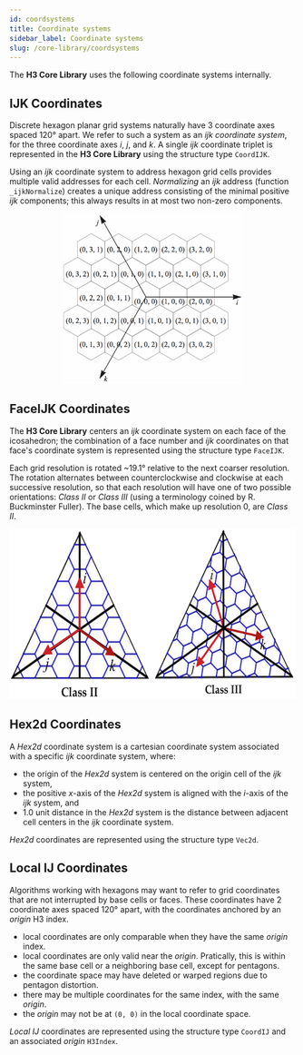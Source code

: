 ```yaml
---
id: coordsystems
title: Coordinate systems
sidebar_label: Coordinate systems
slug: /core-library/coordsystems
---
```


The **H3 Core Library** uses the following coordinate systems internally.

IJK Coordinates
---

Discrete hexagon planar grid systems naturally have 3 coordinate axes spaced 120&deg; apart. We refer to such a system as an *ijk coordinate system*, for the three coordinate axes *i*, *j*, and *k*. A single *ijk* coordinate triplet is represented in the **H3 Core Library** using the structure type `CoordIJK`.

Using an *ijk* coordinate system to address hexagon grid cells provides multiple valid addresses for each cell. *Normalizing* an *ijk* address (function `_ijkNormalize`) creates a unique address consisting of the minimal positive *ijk* components; this always results in at most two non-zero components.

<div align="center">
  <img height="300" src="/images/ijkp.png" />
</div>

FaceIJK Coordinates
---

The **H3 Core Library** centers an *ijk* coordinate system on each face of the icosahedron; the combination of a face number and *ijk* coordinates on that face's coordinate system is represented using the structure type `FaceIJK`.

Each grid resolution is rotated ~19.1&deg; relative to the next coarser resolution. The rotation alternates between counterclockwise and clockwise at each successive resolution, so that each resolution will have one of two possible orientations: *Class II* or *Class III* (using a terminology coined by R. Buckminster Fuller). The base cells, which make up resolution 0, are *Class II*.

<div align="center">
  <img height="300" src="/images/classII.III.png" />
</div>

Hex2d Coordinates
---

A *Hex2d* coordinate system is a cartesian coordinate system associated with a specific *ijk* coordinate system, where:

* the origin of the *Hex2d* system is centered on the origin cell of the *ijk* system, 
* the positive *x*-axis of the *Hex2d* system is aligned with the *i*-axis of the *ijk* system, and
* 1.0 unit distance in the *Hex2d* system is the distance between adjacent cell centers in the *ijk* coordinate system.

*Hex2d* coordinates are represented using the structure type `Vec2d`.

Local IJ Coordinates
---

Algorithms working with hexagons may want to refer to grid coordinates that are not interrupted by base cells or faces. These coordinates have 2 coordinate axes spaced 120&deg; apart, with the coordinates anchored by an *origin* H3 index.

* local coordinates are only comparable when they have the same *origin* index.
* local coordinates are only valid near the *origin*. Pratically, this is within the same base cell or a neighboring base cell, except for pentagons.
* the coordinate space may have deleted or warped regions due to pentagon distortion.
* there may be multiple coordinates for the same index, with the same *origin*.
* the *origin* may not be at `(0, 0)` in the local coordinate space.

*Local IJ* coordinates are represented using the structure type `CoordIJ` and an associated *origin* `H3Index`.
